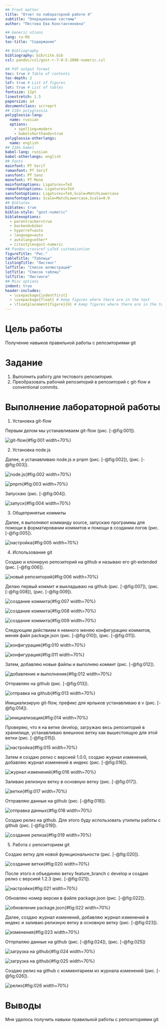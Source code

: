 ```yaml
---
## Front matter
title: "Отчет по лабораторной работе 4"
subtitle: "Операционные системы"
author: "Пестова Ева Константиновна"

## Generic otions
lang: ru-RU
toc-title: "Содержание"

## Bibliography
bibliography: bib/cite.bib
csl: pandoc/csl/gost-r-7-0-5-2008-numeric.csl

## Pdf output format
toc: true # Table of contents
toc-depth: 2
lof: true # List of figures
lot: true # List of tables
fontsize: 12pt
linestretch: 1.5
papersize: a4
documentclass: scrreprt
## I18n polyglossia
polyglossia-lang:
  name: russian
  options:
	- spelling=modern
	- babelshorthands=true
polyglossia-otherlangs:
  name: english
## I18n babel
babel-lang: russian
babel-otherlangs: english
## Fonts
mainfont: PT Serif
romanfont: PT Serif
sansfont: PT Sans
monofont: PT Mono
mainfontoptions: Ligatures=TeX
romanfontoptions: Ligatures=TeX
sansfontoptions: Ligatures=TeX,Scale=MatchLowercase
monofontoptions: Scale=MatchLowercase,Scale=0.9
## Biblatex
biblatex: true
biblio-style: "gost-numeric"
biblatexoptions:
  - parentracker=true
  - backend=biber
  - hyperref=auto
  - language=auto
  - autolang=other*
  - citestyle=gost-numeric
## Pandoc-crossref LaTeX customization
figureTitle: "Рис."
tableTitle: "Таблица"
listingTitle: "Листинг"
lofTitle: "Список иллюстраций"
lotTitle: "Список таблиц"
lolTitle: "Листинги"
## Misc options
indent: true
header-includes:
  - \usepackage{indentfirst}
  - \usepackage{float} # keep figures where there are in the text
  - \floatplacement{figure}{H} # keep figures where there are in the text
---
```


# Цель работы

Получение навыков правильной работы с репозиториями git

# Задание

1. Выполнить работу для тестового репозитория.
2. Преобразовать рабочий репозиторий в репозиторий с git-flow и conventional commits.

# Выполнение лабораторной работы


1. Установка git-flow


Первым делом мы устанавливаем git-flow (рис. [-@fig:001]).

![git-flow](/home/ekpestova/ЛР4/1){#fig:001 width=70%}


2. Установка node.js


Далее, я устанавливаю node.js и pnpm (рис. [-@fig:002]), (рис. [-@fig:003]).

![node.js](/home/ekpestova/ЛР4/2){#fig:002 width=70%}

![pnpm](/home/ekpestova/ЛР4/3){#fig:003 width=70%}


Запускаю (рис. [-@fig:004]).

![запуск](/home/ekpestova/ЛР4/4){#fig:004 width=70%}


3. Общепринятые коммиты


Далее, я выполняют комманду source, запускаю программы для помощи в форматировании коммитов и помощи в создании логов (рис. [-@fig:005]).

![настройка](/home/ekpestova/ЛР4/5){#fig:005 width=70%}


4. Использование git


Создаю и клонирую репозиторий на github и называю его git-extended (рис. [-@fig:006]).

![новый репозиторий](/home/ekpestova/ЛР4/6){#fig:006 width=70%}


Делаю первый коммит и выкладываю на github (рис. [-@fig:007]), (рис. [-@fig:008]), (рис. [-@fig:009]).

![создание коммита](/home/ekpestova/ЛР4/7){#fig:007 width=70%}

![создание коммита](/home/ekpestova/ЛР4/8){#fig:008 width=70%}

![создание коммита](/home/ekpestova/ЛР4/9){#fig:009 width=70%}


Следующим действием я немного меняю конфигурацию коммитов, меняя файл package.json (рис. [-@fig:010]), (рис. [-@fig:011]).

![конфигурация](/home/ekpestova/ЛР4/10){#fig:010 width=70%}

![конфигурация](/home/ekpestova/ЛР4/11){#fig:011 width=70%}


Затем, добавляю новые файлы и выполняю коммит (рис. [-@fig:012]).

![добавление и выполнение](/home/ekpestova/ЛР4/12){#fig:012 width=70%}


Отправляю на github (рис. [-@fig:013]).

![отправка на github](/home/ekpestova/ЛР4/13){#fig:013 width=70%}


Инициализирую git-flow, префикс для ярлыков устанавливаю в v (рис. [-@fig:014]).

![инициализация](/home/ekpestova/ЛР4/14){#fig:014 width=70%}


Проверяю, что я на ветке develop, загружаю весь репозиторий в хранилище, устанавливаю внешнюю ветку как вышестоящую для этой ветки (рис. [-@fig:015]).

![настройка](/home/ekpestova/ЛР4/15){#fig:015 width=70%}


Затем я создаю релиз с версией 1.0.0, создаю журнал изменений, добавляю журнал изменений в индекс (рис. [-@fig:016]).

![журнал изменений](/home/ekpestova/ЛР4/16){#fig:016 width=70%}


Заливаю релизную ветку в основную ветку (рис. [-@fig:017]).

![ветки](/home/ekpestova/ЛР4/17){#fig:017 width=70%}


Отправляю данные на github (рис. [-@fig:018]).

![отправка данных](/home/ekpestova/ЛР4/18){#fig:018 width=70%}


Создаю релиз на github. Для этого буду использовать утилиты работы с github (рис. [-@fig:019]).

![создание релиза](/home/ekpestova/ЛР4/19){#fig:019 width=70%}


5. Работа с репозиторием git


Создаю ветку для новой функциональности (рис. [-@fig:020]).

![создание ветки](/home/ekpestova/ЛР4/20){#fig:020 width=70%}


После этого я объединяю ветку feature_branch c develop и создаю релиз с версией 1.2.3 (рис. [-@fig:021]).

![настройки](/home/ekpestova/ЛР4/21){#fig:021 width=70%}


Обновляю номер версии в файле package.json (рис. [-@fig:022]).

![обновление package.json](/home/ekpestova/ЛР4/22){#fig:022 width=70%}


Далее, создаю журнал изменений, добавляю журнал изменений в индекс и заливаю релизную ветку в основную ветку (рис. [-@fig:023]).

![изменения](/home/ekpestova/ЛР4/23){#fig:023 width=70%}


Отпрпаляю данные на github (рис. [-@fig:024]), (рис. [-@fig:025])

![загрузка на github](/home/ekpestova/ЛР4/24){#fig:024 width=70%}

![загрузка на github](/home/ekpestova/ЛР4/25){#fig:025 width=70%}


Создаю релиз на github с комментарием из журнала изменений (рис. [-@fig:026]).

![релиз](/home/ekpestova/ЛР4/26){#fig:026 width=70%}


# Выводы

Мне удалось получить навыки правильной работы с репозиториями git


